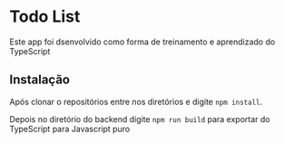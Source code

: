 # Todo List

Este app foi dsenvolvido como forma de treinamento e aprendizado do TypeScript

## Instalação

Após clonar o repositórios entre nos diretórios e digite `npm install`.

Depois no diretório do backend digite `npm run build` para exportar do TypeScript para Javascript puro

